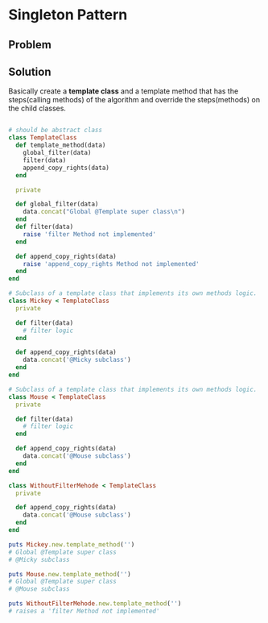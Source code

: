 # Singleton Pattern

## Problem

## Solution
Basically create a **template class** and a template method that has the steps(calling methods) of the algorithm and override the steps(methods) on the child classes. 

```ruby

# should be abstract class
class TemplateClass
  def template_method(data)
    global_filter(data)
    filter(data)
    append_copy_rights(data)
  end

  private

  def global_filter(data)
    data.concat("Global @Template super class\n")
  end
  def filter(data)
    raise 'filter Method not implemented'
  end

  def append_copy_rights(data)
    raise 'append_copy_rights Method not implemented'
  end
end

# Subclass of a template class that implements its own methods logic.
class Mickey < TemplateClass
  private

  def filter(data)
    # filter logic
  end

  def append_copy_rights(data)
    data.concat('@Micky subclass')
  end
end

# Subclass of a template class that implements its own methods logic.
class Mouse < TemplateClass
  private

  def filter(data)
    # filter logic
  end

  def append_copy_rights(data)
    data.concat('@Mouse subclass')
  end
end

class WithoutFilterMehode < TemplateClass
  private

  def append_copy_rights(data)
    data.concat('@Mouse subclass')
  end
end

puts Mickey.new.template_method('')
# Global @Template super class
# @Micky subclass

puts Mouse.new.template_method('')
# Global @Template super class
# @Mouse subclass

puts WithoutFilterMehode.new.template_method('')
# raises a 'filter Method not implemented'

```